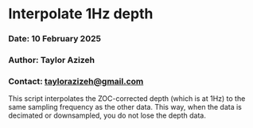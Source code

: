# Interpolate 1Hz depth
### Date: 10 February 2025
### Author: Taylor Azizeh  
### Contact: taylorazizeh@gmail.com  
This script interpolates the ZOC-corrected depth (which is at 1Hz) to the same sampling frequency as the other data. This way, when the data is decimated or downsampled, you do not lose the depth data.  
